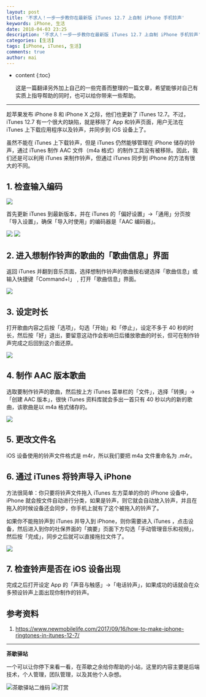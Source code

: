 ```yaml
---
layout: post
title: '不求人！一步一步教你在最新版 iTunes 12.7 上自制 iPhone 手机铃声'
keywords: iPhone, 生活
date: 2018-04-03 23:25
description: '不求人！一步一步教你在最新版 iTunes 12.7 上自制 iPhone 手机铃声'
categories: [生活]
tags: [iPhone, iTunes, 生活]
comments: true
author: mai
---
```


* content
{:toc}

    这是一篇翻译另外加上自己的一些完善而整理的一篇文章，希望能够对自己有实质上指导帮助的同时，也可以给你带来一些帮助。

----

趁苹果发布 iPhone 8 和 iPhone X 之际，他们也更新了 iTunes 12.7。不过，iTunes 12.7 有一个很大的缺陷，就是移除了 App 和铃声页面，用户无法在 iTunes 上下载应用程序以及铃声，并同步到 iOS 设备上了。

虽然不能在 iTunes 上下载铃声，但是 iTunes 仍然能够管理在 iPhone 储存的铃声，通过 iTunes 制作 AAC 文件（m4a 格式）的制作工具没有被移除。因此，我们还是可以利用 iTunes 来制作铃声，但通过 iTunes 同步到 iPhone 的方法有很大的不同。

## 1. 检查输入编码

![](http://oqos7hrvp.bkt.clouddn.com/blog/itunes_version_01.png)

首先更新 iTunes 到最新版本，并在 iTunes 的「偏好设置」→「通用」分页按「导入设置」，确保「导入时使用」的编码器是「AAC 编码器」。

![](http://oqos7hrvp.bkt.clouddn.com/blog/itunes_setting_01.png)
![](http://oqos7hrvp.bkt.clouddn.com/blog/itunes_setting_02.png)

<!-- more -->

## 2. 进入想制作铃声的歌曲的「歌曲信息」界面

返回 iTunes 并翻到音乐页面，选择想制作铃声的歌曲按右键选择「歌曲信息」或输入快捷键「Command+I」﹐打开「歌曲信息」界面。

![](http://oqos7hrvp.bkt.clouddn.com/blog/itunes_music_01.png)

## 3. 设定时长

打开歌曲内容之后按「选项」，勾选「开始」和「停止」，设定不多于 40 秒的时长，然后按「好」退出，要留意这动作会影响日后播放歌曲的时长，但可在制作铃声完成之后回到这介面还原。

![](http://oqos7hrvp.bkt.clouddn.com/blog/itunes_music_02.png)

## 4. 制作 AAC 版本歌曲

选取要制作铃声的歌曲，然后按上方 iTunes 菜单栏的「文件」，选择「转换」→「创建 AAC 版本」，很快 iTunes 资料库就会多出一首只有 40 秒以内的新的歌曲，该歌曲是以 m4a 格式储存的。

![](http://oqos7hrvp.bkt.clouddn.com/blog/itunes_music_03.png)

## 5. 更改文件名

iOS 设备使用的铃声文件格式是 m4r，所以我们要把 m4a 文件重命名为 .m4r。

## 6. 通过 iTunes 将铃声导入 iPhone

方法很简单：你只要将铃声文件拖入 iTunes 左方菜单的你的 iPhone 设备中，iPhone 就会按文件自动进行分类，如果是铃声，则它就会自动放入铃声，并且在拖入的时候设备还会同步，你手机上就有了这个被拖入的铃声了。

如果你不能拖铃声到 iTunes 并导入到 iPhone，则你需要进入 iTunes ，点击设备，然后进入到你的社保界面的「摘要」页面下方勾选「手动管理音乐和视频」，然后按「完成」，同步之后就可以直接拖拉文件了。

![](http://oqos7hrvp.bkt.clouddn.com/blog/itunes_iphone.png)

## 7. 检查铃声是否在 iOS 设备出现

完成之后打开设定 App 的「声音与触感」→「电话铃声」，如果成功的话就会在众多预设铃声上面出现你制作的铃声。

## 参考资料

1. https://www.newmobilelife.com/2017/09/16/how-to-make-iphone-ringtones-in-itunes-12-7/

----

**茶歇驿站**

一个可以让你停下来看一看，在茶歇之余给你帮助的小站，这里的内容主要是后端技术，个人管理，团队管理，以及其他个人杂想。

![茶歇驿站二维码](http://oqos7hrvp.bkt.clouddn.com/blog/tech_tea.jpg)
![打赏](http://oqos7hrvp.bkt.clouddn.com/blog/money.jpg)
